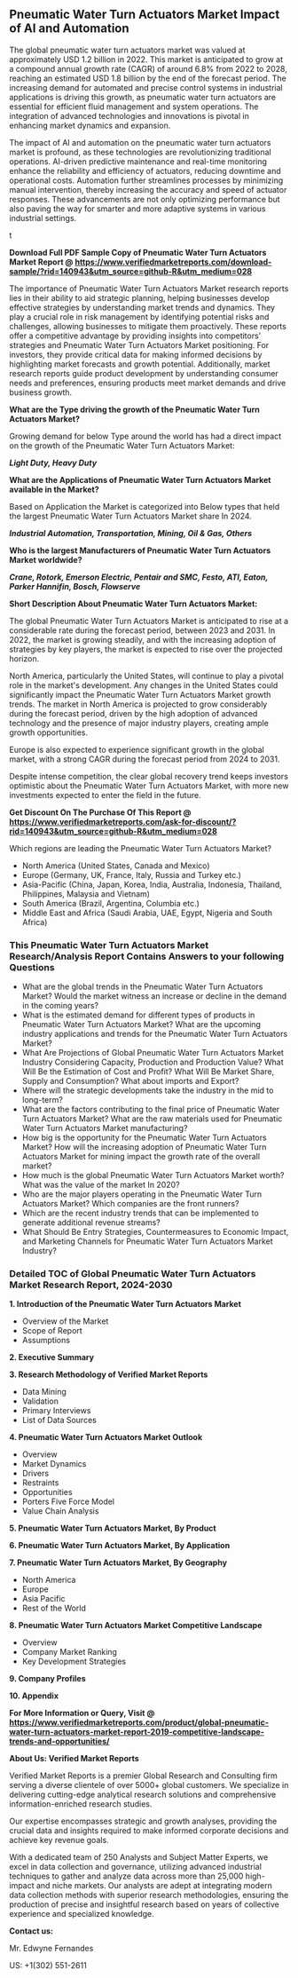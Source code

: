 <h2>Pneumatic Water Turn Actuators Market Impact of AI and Automation</h2><p>The global pneumatic water turn actuators market was valued at approximately USD 1.2 billion in 2022. This market is anticipated to grow at a compound annual growth rate (CAGR) of around 6.8% from 2022 to 2028, reaching an estimated USD 1.8 billion by the end of the forecast period. The increasing demand for automated and precise control systems in industrial applications is driving this growth, as pneumatic water turn actuators are essential for efficient fluid management and system operations. The integration of advanced technologies and innovations is pivotal in enhancing market dynamics and expansion.</p><p>The impact of AI and automation on the pneumatic water turn actuators market is profound, as these technologies are revolutionizing traditional operations. AI-driven predictive maintenance and real-time monitoring enhance the reliability and efficiency of actuators, reducing downtime and operational costs. Automation further streamlines processes by minimizing manual intervention, thereby increasing the accuracy and speed of actuator responses. These advancements are not only optimizing performance but also paving the way for smarter and more adaptive systems in various industrial settings.</p>t</p><p id="" class=""><strong>Download Full PDF Sample Copy of Pneumatic Water Turn Actuators Market Report @ <a href="https://www.verifiedmarketreports.com/download-sample/?rid=140943&utm_source=github-R&utm_medium=028" target="_blank">https://www.verifiedmarketreports.com/download-sample/?rid=140943&utm_source=github-R&utm_medium=028</a></strong></p><p>The importance of&nbsp;Pneumatic Water Turn Actuators Market research reports lies in their ability to aid strategic planning, helping businesses develop effective strategies by understanding market trends and dynamics. They play a crucial role in risk management by identifying potential risks and challenges, allowing businesses to mitigate them proactively. These reports offer a competitive advantage by providing insights into competitors' strategies and Pneumatic Water Turn Actuators Market positioning. For investors, they provide critical data for making informed decisions by highlighting market forecasts and growth potential. Additionally, market research reports guide product development by understanding consumer needs and preferences, ensuring products meet market demands and drive business growth.</p><p><strong>What are the&nbsp;Type driving the growth of the Pneumatic Water Turn Actuators Market?</strong></p><p id="" class="">Growing demand for below Type around the world has had a direct impact on the growth of the Pneumatic Water Turn Actuators Market:</p><em><strong>Light Duty, Heavy Duty</strong></em></p><strong>What are the&nbsp;Applications&nbsp;of Pneumatic Water Turn Actuators Market available in the Market?</strong></p><p id="" class="">Based on Application the Market is categorized into Below types that held the largest Pneumatic Water Turn Actuators Market share In 2024.</p><em><strong>Industrial Automation, Transportation, Mining, Oil & Gas, Others</strong></em></p><strong>Who is the largest Manufacturers of Pneumatic Water Turn Actuators Market worldwide?</strong></p><p><em><strong>Crane, Rotork, Emerson Electric, Pentair and SMC, Festo, ATI, Eaton, Parker Hannifin, Bosch, Flowserve</strong></em></p><p id="" class=""><strong>Short Description About Pneumatic Water Turn Actuators Market:</strong></p><p>The global Pneumatic Water Turn Actuators Market is anticipated to rise at a considerable rate during the forecast period, between 2023 and 2031. In 2022, the market is growing steadily, and with the increasing adoption of strategies by key players, the market is expected to rise over the projected horizon.</p><p>North America, particularly the United States, will continue to play a pivotal role in the market's development. Any changes in the United States could significantly impact the Pneumatic Water Turn Actuators Market growth trends. The market in North America is projected to grow considerably during the forecast period, driven by the high adoption of advanced technology and the presence of major industry players, creating ample growth opportunities.</p><p>Europe is also expected to experience significant growth in the global market, with a strong CAGR during the forecast period from 2024 to 2031.</p><p>Despite intense competition, the clear global recovery trend keeps investors optimistic about the Pneumatic Water Turn Actuators Market, with more new investments expected to enter the field in the future.</p><p id="" class=""><strong>Get Discount On The Purchase Of This Report @ <a href="https://www.verifiedmarketreports.com/ask-for-discount/?rid=140943&utm_source=github-R&utm_medium=028" target="_blank">https://www.verifiedmarketreports.com/ask-for-discount/?rid=140943&utm_source=github-R&utm_medium=028</a></strong></p>Which regions are leading the Pneumatic Water Turn Actuators Market?</p><ul><li>North America (United States, Canada and Mexico)</li><li>Europe (Germany, UK, France, Italy, Russia and Turkey etc.)</li><li>Asia-Pacific (China, Japan, Korea, India, Australia, Indonesia, Thailand, Philippines, Malaysia and Vietnam)</li><li>South America (Brazil, Argentina, Columbia etc.)</li><li>Middle East and Africa (Saudi Arabia, UAE, Egypt, Nigeria and South Africa)</li></ul><h3 id="" class="">This Pneumatic Water Turn Actuators Market Research/Analysis Report Contains Answers to your following Questions</h3><ul><li>What are the global trends in the Pneumatic Water Turn Actuators Market? Would the market witness an increase or decline in the demand in the coming years?</li><li>What is the estimated demand for different types of products in Pneumatic Water Turn Actuators Market? What are the upcoming industry applications and trends for the Pneumatic Water Turn Actuators Market?</li><li>What Are Projections of Global Pneumatic Water Turn Actuators Market Industry Considering Capacity, Production and Production Value? What Will Be the Estimation of Cost and Profit? What Will Be Market Share, Supply and Consumption? What about imports and Export?</li><li>Where will the strategic developments take the industry in the mid to long-term?</li><li>What are the factors contributing to the final price of Pneumatic Water Turn Actuators Market? What are the raw materials used for Pneumatic Water Turn Actuators Market manufacturing?</li><li>How big is the opportunity for the Pneumatic Water Turn Actuators Market? How will the increasing adoption of Pneumatic Water Turn Actuators Market for mining impact the growth rate of the overall market?</li><li>How much is the global Pneumatic Water Turn Actuators Market worth? What was the value of the market In 2020?</li><li>Who are the major players operating in the Pneumatic Water Turn Actuators Market? Which companies are the front runners?</li><li>Which are the recent industry trends that can be implemented to generate additional revenue streams?</li><li>What Should Be Entry Strategies, Countermeasures to Economic Impact, and Marketing Channels for Pneumatic Water Turn Actuators Market Industry?</li></ul><h3 id="" class="">Detailed TOC of Global Pneumatic Water Turn Actuators Market Research Report, 2024-2030</h3><p id="" class=""><strong>1. Introduction of the Pneumatic Water Turn Actuators Market</strong></p><ul><li>Overview of the Market</li><li>Scope of Report</li><li>Assumptions</li></ul><p id="" class=""><strong>2. Executive Summary</strong></p><p id="" class=""><strong>3. Research Methodology of Verified Market Reports</strong></p><ul><li>Data Mining</li><li>Validation</li><li>Primary Interviews</li><li>List of Data Sources</li></ul><p id="" class=""><strong>4. Pneumatic Water Turn Actuators Market Outlook</strong></p><ul><li>Overview</li><li>Market Dynamics</li><li>Drivers</li><li>Restraints</li><li>Opportunities</li><li>Porters Five Force Model</li><li>Value Chain Analysis</li></ul><p id="" class=""><strong>5. Pneumatic Water Turn Actuators Market, By Product</strong></p><p id="" class=""><strong>6. Pneumatic Water Turn Actuators Market, By Application</strong></p><p id="" class=""><strong>7. Pneumatic Water Turn Actuators Market, By Geography</strong></p><ul><li>North America</li><li>Europe</li><li>Asia Pacific</li><li>Rest of the World</li></ul><p id="" class=""><strong>8. Pneumatic Water Turn Actuators Market Competitive Landscape</strong></p><ul><li>Overview</li><li>Company Market Ranking</li><li>Key Development Strategies</li></ul><p id="" class=""><strong>9. Company Profiles</strong></p><p id="" class=""><strong>10. Appendix</strong></p><p id="" class=""><strong>For More Information or Query, Visit @ <a href="https://www.verifiedmarketreports.com/product/global-pneumatic-water-turn-actuators-market-report-2019-competitive-landscape-trends-and-opportunities/" target="_blank">https://www.verifiedmarketreports.com/product/global-pneumatic-water-turn-actuators-market-report-2019-competitive-landscape-trends-and-opportunities/</a></strong></p><p id="" class=""><strong>About Us: Verified Market Reports</strong></p><p id="" class="">Verified Market Reports is a premier Global Research and Consulting firm serving a diverse clientele of over 5000+ global customers. We specialize in delivering cutting-edge analytical research solutions and comprehensive information-enriched research studies.</p><p id="" class="">Our expertise encompasses strategic and growth analyses, providing the crucial data and insights required to make informed corporate decisions and achieve key revenue goals.</p><p id="" class="">With a dedicated team of 250 Analysts and Subject Matter Experts, we excel in data collection and governance, utilizing advanced industrial techniques to gather and analyze data across more than 25,000 high-impact and niche markets. Our analysts are adept at integrating modern data collection methods with superior research methodologies, ensuring the production of precise and insightful research based on years of collective experience and specialized knowledge.</p><p id="" class=""><strong>Contact us:</strong></p><p id="" class="">Mr. Edwyne Fernandes</p><p id="" class="">US: +1(302) 551-2611</p>